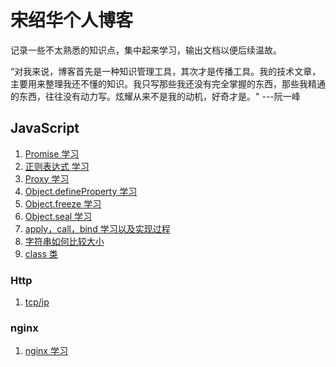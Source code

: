 # 宋绍华个人博客 #
记录一些不太熟悉的知识点，集中起来学习，输出文档以便后续温故。

“对我来说，博客首先是一种知识管理工具，其次才是传播工具。我的技术文章，主要用来整理我还不懂的知识。我只写那些我还没有完全掌握的东西，那些我精通的东西，往往没有动力写。炫耀从来不是我的动机，好奇才是。" ---阮一峰

## JavaScript
1. [Promise 学习](https://github.com/Rudy24/Notes/blob/master/notes/Promise.md)
2. [正则表达式 学习](https://github.com/Rudy24/Notes/blob/master/notes/%E6%AD%A3%E5%88%99.md)
3. [Proxy 学习](https://github.com/Rudy24/Notes/blob/master/notes/Proxy.md)
4. [Object.defineProperty 学习](https://github.com/Rudy24/Notes/blob/master/notes/Object/Object.defineProperty.md)
5. [Object.freeze 学习](https://github.com/Rudy24/Notes/blob/master/notes/Object/Object.freeze.md)
6. [Object.seal 学习](https://github.com/Rudy24/Notes/blob/master/notes/Object/Object.seal.md)
7. [apply，call，bind 学习以及实现过程](https://github.com/Rudy24/Notes/blob/master/notes/apply%26call%26bind.md)
8. [字符串如何比较大小](https://github.com/Rudy24/Notes/blob/master/notes/compireString.md)
9. [class 类](https://github.com/Rudy24/Notes/blob/master/notes/class.md)

### Http
1. [tcp/ip](https://github.com/Rudy24/Notes/blob/master/HTTP/tcp-ip/tcp-ip.md)

### nginx
1. [nginx 学习](https://github.com/Rudy24/Notes/blob/master/nginx/nginx.md)